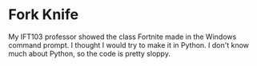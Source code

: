 # Fork Knife
 
My IFT103 professor showed the class Fortnite made in the Windows command prompt. I thought I would try to make it in Python.
I don't know much about Python, so the code is pretty sloppy.

